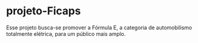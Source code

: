 # projeto-Ficaps
Esse projeto busca-se promover a Fórmula E, a categoria de automobilismo totalmente elétrica, para um público mais amplo.
